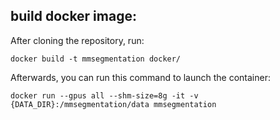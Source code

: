 ## build docker image:
After cloning the repository, run:

```
docker build -t mmsegmentation docker/
```

Afterwards, you can run this command to launch the container:

```
docker run --gpus all --shm-size=8g -it -v {DATA_DIR}:/mmsegmentation/data mmsegmentation
```
